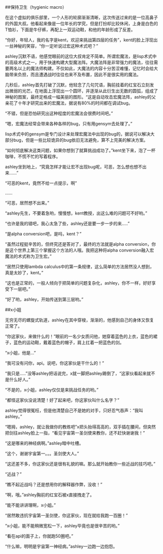 ##保持卫生（hygienic macro）  
  

在这个虚拟的俱乐部里，一个人形的轮廓渐渐清晰，这次传送过来的是一位高鼻子的外国大叔。他看起来像是一位年长的学究，但是打扮却比较休闲，上身是白色的T恤衫，下面是牛仔裤，再配上一双运动鞋，和他的年龄形成了反差。  
  
  
“你好，年轻人，我的名字是kent，欢迎来挑战第四层的任务”，kent的脸上浮现出一丝神秘的笑容，“你一定听说过宏这种术式吧？”  
  
ashley沉默不语，他感觉眼前的这位大叔肯定不简单。所谓宏魔法，是lisp术式中的高级术式之一，用于快速构建大型魔法阵。大魔法阵是非常强力的魔法，往往需要两名以上的魔法师构建。不仅如此，大魔法的内容十分苦涩难懂，记忆时会给大脑带来负担，而且遭遇战时往往也来不及布置，因此不是很实用的魔法。  
  

几秒后，ashley首先打破了沉默，他轻念了几句咒语，胸前挂着的红宝石立刻发出微弱的光芒。在地面上浮现出一个圆环，并逐渐从此衍生出无数的圆弧，组成了神秘的图案，最终定格成一幅美丽的图形。“这是自动攻击宏魔法阵，ashley的父亲花了十年才研究出来的宏魔法，据说有80%的时间都在调试bug。  
  
“不错，但是恐怕研究出这种程度的宏魔法会很费时间吧。”  
  
“嗯，宏魔法经常会带来各种各样的bug，只有用gensym去处理了。”  
  
lisp术式中的gensym是专门设计来处理宏魔法中出现的bug的，据说可以解决大部分bug，但是一些比较诡异的bug依旧无法避免，算不上完美的解决方案。  
  
“如何彻底解决这类问题，如果你想到了就算挑战成功了。”kent坐下来，泡了一杯咖啡，不慌不忙的写着程序。  
  

ashley坐到地上，“究竟怎样才能让宏不出现bug呢，可恶，怎么想也想不出来......”  
  
“可恶的kent，竟然不给一点提示，啊”  
  
......  
  
“可恶，居然想不出来。”  
  
“ashley先生，不要着急哟，慢慢想，kent教授，出这么难的问题可不好哟。”  
  
“也许是我的错吧，我心太急了些，ashley还是要一步一步的来.....”  
  
“是alpha conversion吧，是吗，kent？”  
  
“虽然过程挺辛苦的，但终究还是答对了，最终的方法就是alpha conversion，你是这个世界上第三个掌握这个方法的人哦。我把这种将alpha conversion融入宏魔法的术式称为卫生宏。”  
  
“居然只使用lambda calculus中的第一条规律，这么简单的方法居然没人想到，真是太妙了，kent。”  
  
“这也是正常的，一般人倾向于把简单的问题复杂化，ashley，你不一样，好好享受下一层吧。”  
  
“好了哟，ashley，开始传送到第三层哟。”  
  

##x小姐  
  
无穷无尽的螺旋式轨道，ashley在其中穿梭，渐渐的，他感到自己的身体又恢复正常了。  
  
“你这家伙，来做什么的！”眼前的一名少女质问他，她穿着蓝色的上衣，蓝色的裙子，蓝色的运动鞋，戴着蓝色的帽子，肩上扛着一把蓝色的剑。  
  
“x小姐，他是...”  
  
“我可没有问你，api。说吧，你这家伙是干什么的！”  
  
“我只是.....”没等ashley把话说完，x就一脚把ashley踢倒了，“这家伙看起来就不是什么好人。”  
  
“不是的，x小姐，ashley仅仅是来挑战任务的哟。”  
  
“都怪这家伙没说清楚！好了起来吧，你这家伙叫什么名字？”  
  
ashley觉得很冤枉，但是他清楚自己不是她的对手，只好忍气吞声：“我叫ashley。”  
  
“嗯拇，ashley，就让我做你的教练吧”x把头抬得高高的，双手插在腰间，但突然把剑往ashley脸上一指，“看见宇宙第一圣剑使来教你，还不赶快谢谢我！”  
  
“这是哪来的神经病啊。”ashley暗中吐槽。  
  
“这个，谢谢宇宙第一。。。圣剑使大人。”  
  
“这还差不多，你这家伙还是很有礼貌的嘛。那么就开始教你一些近战的技巧吧。”  
  
“近战？”  
  
“瞧不起近战吗？还是想用你的解释器作弊，没收！”  
  
“啊，哦。”ashley胸前的红宝石被x直接拽走了。  
  
“能不能讲讲理啊，x小姐。”  
  
“居然敢违抗宇宙第一圣剑使，你这家伙，现在就给我跑一百圈！”  
  
“x小姐，能不能稍微宽松一下，ashley毕竟也是很辛苦的哟。”  
  
“看在api的面子上，你就跑50圈吧。”  
  
“什么嘛，明明是宇宙第一神经病。”ashley一边跑一边抱怨。  
  

